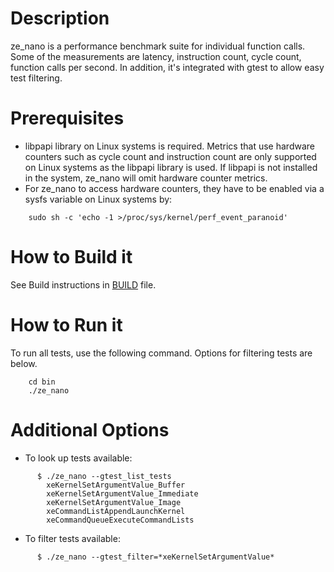 # Description
ze_nano is a performance benchmark suite for individual function calls. Some of the measurements are latency, instruction count, cycle count, function calls per second. In addition, it's integrated with gtest to allow easy test filtering.

# Prerequisites
* libpapi library on Linux systems is required. Metrics that use hardware counters such as cycle count and instruction count are only supported on Linux systems as the libpapi library is used. If libpapi is not installed in the system, ze_nano will omit hardware counter metrics.
* For ze_nano to access hardware counters, they have to be enabled via a sysfs variable on Linux systems by:
```
    sudo sh -c 'echo -1 >/proc/sys/kernel/perf_event_paranoid'
```

# How to Build it
See Build instructions in [BUILD](../BUILD.md) file.

# How to Run it
To run all tests, use the following command. Options for filtering tests are below.
```
    cd bin
    ./ze_nano
```

# Additional Options
* To look up tests available:
```
      $ ./ze_nano --gtest_list_tests
        xeKernelSetArgumentValue_Buffer
        xeKernelSetArgumentValue_Immediate
        xeKernelSetArgumentValue_Image
        xeCommandListAppendLaunchKernel
        xeCommandQueueExecuteCommandLists
```

* To filter tests available:
```
      $ ./ze_nano --gtest_filter=*xeKernelSetArgumentValue*
```

